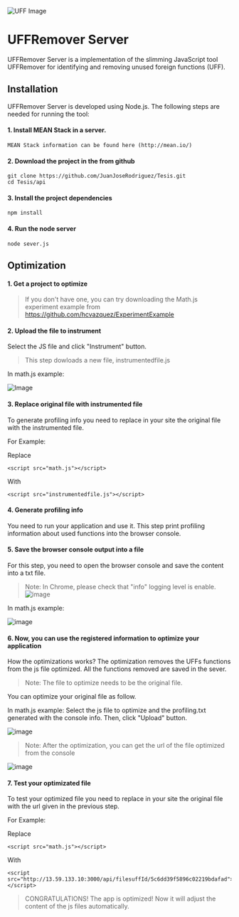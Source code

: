 ![UFF Image](http://fs5.directupload.net/images/170302/d5zleuc5.png)
# UFFRemover Server

UFFRemover Server is a implementation of the slimming JavaScript tool UFFRemover for identifying and removing unused foreign functions (UFF).

## Installation

UFFRemover Server is developed using Node.js. The following steps are needed for running the tool:

#### 1. Install MEAN Stack in a server.
    MEAN Stack information can be found here (http://mean.io/)

#### 2. Download the project in the from github

    git clone https://github.com/JuanJoseRodriguez/Tesis.git
    cd Tesis/api

#### 3. Install the project dependencies

    npm install
    
#### 4. Run the node server

    node sever.js
    
## Optimization

#### 1. Get a project to optimize

> If you don't have one, you can try downloading the Math.js experiment example from https://github.com/hcvazquez/ExperimentExample

#### 2. Upload the file to instrument

Select the JS file and click "Instrument" button.

> This step dowloads a new file, instrumentedfile.js

In math.js example:

![Image](https://s17.directupload.net/images/190220/fdxkzwcj.png)

#### 3. Replace original file with instrumented file

To generate profiling info you need to replace in your site the original file with the instrumented file.

For Example:

Replace

	<script src="math.js"></script>
  
With

	<script src="instrumentedfile.js"></script>
  
#### 4. Generate profiling info

You need to run your application and use it. This step print profiling information about used functions into the browser console.

#### 5. Save the browser console output into a file

For this step, you need to open the browser console and save the content into a txt file.

> Note: In Chrome, please check that "info" logging level is enable. ![image](https://github.com/hcvazquez/UFFRemover/blob/master/experiment/img/hide_all.png)

In math.js example:

![image](https://github.com/hcvazquez/UFFRemover/blob/master/experiment/img/profiling.png)

#### 6. Now, you can use the registered information to optimize your application

How the optimizations works?
The optimization removes the UFFs functions from the js file optimized. All the functions removed are saved in the sever.

> Note: The file to optimize needs to be the original file.

You can optimize your original file as follow.

In math.js example:
Select the js file to optimize and the profiling.txt generated with the console info. Then, click "Upload" button.

![image](https://s15.directupload.net/images/190220/m5yj32y2.png)

> Note: After the optimization, you can get the url of the file optimized from the console

![image](https://s15.directupload.net/images/190220/pgbpqkgl.png)

#### 7. Test your optimizated file

To test your optimized file you need to replace in your site the original file with the url given in the previous step.


For Example:

Replace

	<script src="math.js"></script>

With

	<script src="http://13.59.133.10:3000/api/filesuffId/5c6dd39f5896c02219bdafad"></script>

> CONGRATULATIONS! The app is optimized! Now it will adjust the content of the js files automatically.

